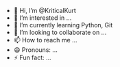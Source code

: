 - 👋 Hi, I’m @KriticalKurt
- 👀 I’m interested in ...
- 🌱 I’m currently learning Python, Git
- 💞️ I’m looking to collaborate on ...
- 📫 How to reach me ...
- 😄 Pronouns: ...
- ⚡ Fun fact: ...

<!---
KriticalKurt/KriticalKurt is a ✨ special ✨ repository because its `README.md` (this file) appears on your GitHub profile.
You can click the Preview link to take a look at your changes.
--->
